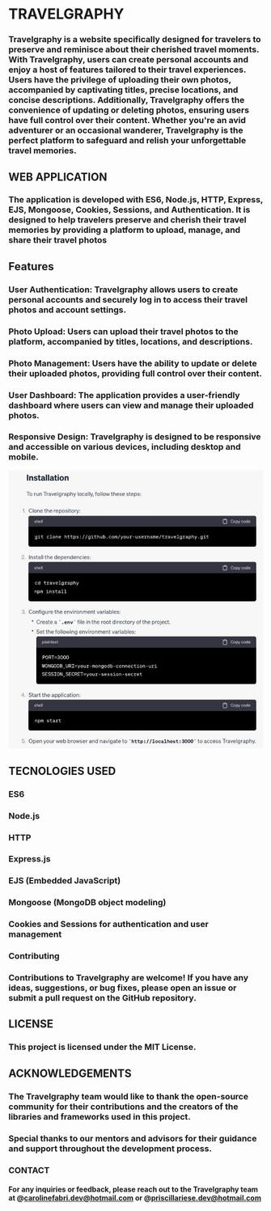 # TRAVELGRAPHY

### Travelgraphy is a website specifically designed for travelers to preserve and reminisce about their cherished travel moments. With Travelgraphy, users can create personal accounts and enjoy a host of features tailored to their travel experiences. Users have the privilege of uploading their own photos, accompanied by captivating titles, precise locations, and concise descriptions. Additionally, Travelgraphy offers the convenience of updating or deleting photos, ensuring users have full control over their content. Whether you're an avid adventurer or an occasional wanderer, Travelgraphy is the perfect platform to safeguard and relish your unforgettable travel memories.

## WEB APPLICATION
### The application is developed with ES6, Node.js, HTTP, Express, EJS, Mongoose, Cookies, Sessions, and Authentication. It is designed to help travelers preserve and cherish their travel memories by providing a platform to upload, manage, and share their travel photos

## Features
### User Authentication: Travelgraphy allows users to create personal accounts and securely log in to access their travel photos and account settings.

### Photo Upload: Users can upload their travel photos to the platform, accompanied by titles, locations, and descriptions.

### Photo Management: Users have the ability to update or delete their uploaded photos, providing full control over their content.

### User Dashboard: The application provides a user-friendly dashboard where users can view and manage their uploaded photos.

### Responsive Design: Travelgraphy is designed to be responsive and accessible on various devices, including desktop and mobile.


![Installation](/public/images/readme.jpeg)



##  TECNOLOGIES USED
### ES6
### Node.js
### HTTP
### Express.js
### EJS (Embedded JavaScript)
### Mongoose (MongoDB object modeling)
### Cookies and Sessions for authentication and user management
### Contributing
### Contributions to Travelgraphy are welcome! If you have any ideas, suggestions, or bug fixes, please open an issue or submit a pull request on the GitHub repository.

## LICENSE
### This project is licensed under the MIT License.

##  ACKNOWLEDGEMENTS 
### The Travelgraphy team would like to thank the open-source community for their contributions and the creators of the libraries and frameworks used in this project.

### Special thanks to our mentors and advisors for their guidance and support throughout the development process.

### CONTACT
#### For any inquiries or feedback, please reach out to the Travelgraphy team at @carolinefabri.dev@hotmail.com or @priscillariese.dev@hotmail.com